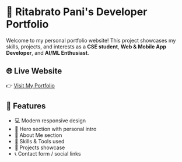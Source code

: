 # 💼 Ritabrato Pani's Developer Portfolio

Welcome to my personal portfolio website! This project showcases my skills, projects, and interests as a **CSE student**, **Web & Mobile App Developer**, and **AI/ML Enthusiast**.

## 🌐 Live Website

👉 [Visit My Portfolio]([https://your-portfolio-link-here.com](https://rjkrishna29.github.io/Portfolio/))  


## 🚀 Features

- 💻 Modern responsive design
- 👋 Hero section with personal intro
- 🧠 About Me section
- 🧰 Skills & Tools used
- 📂 Projects showcase
- 📞 Contact form / social links



